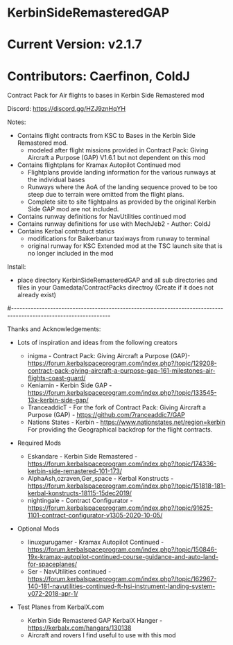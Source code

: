 # KerbinSideRemasteredGAP  
# Current Version: v2.1.7
# Contributors: Caerfinon, ColdJ
Contract Pack for Air flights to bases in Kerbin Side Remastered mod

Discord: https://discord.gg/HZJ9znHqYH

Notes:
- Contains flight contracts from KSC to Bases in the Kerbin Side Remastered mod.
     - modeled after flight missions provided in Contract Pack: Giving Aircraft a Purpose (GAP) V1.6.1 but not dependent on this mod
- Contains flightplans for Kramax Autopilot Continued mod
     - Flightplans provide landing information for the various runways at the individual bases
     - Runways where the AoA of the landing sequence proved to be too steep due to terrain were omitted from the flight plans.
     - Complete site to site flightpalns as provided by the original Kerbin Side GAP mod are not included.
- Contains runway definitions for NavUtilities continued mod
- Contains runway definitions for use with MechJeb2 - Author: ColdJ   
- Contains Kerbal contrstuct statics 
	- modifications for Baikerbanur taxiways from runway to terminal
	- original runway for KSC Extended mod at the TSC launch site that is no longer included in the mod

Install:
- place directory KerbinSideRemasteredGAP and all sub directories and files in your Gamedata/ContractPacks directroy (Create if it does not already exist) 

#-----------------------------------------------------------------------------------------------------------------

Thanks and Acknowledgements:
- Lots of inspiration and ideas from the following creators
	- inigma - Contract Pack: Giving Aircraft a Purpose (GAP)- https://forum.kerbalspaceprogram.com/index.php?/topic/129208-contract-pack-giving-aircraft-a-purpose-gap-161-milestones-air-flights-coast-guard/
	- Keniamin - Kerbin Side GAP - https://forum.kerbalspaceprogram.com/index.php?/topic/133545-13x-kerbin-side-gap/
	- TranceaddicT - For the fork of Contract Pack: Giving Aircraft a Purpose (GAP) - https://github.com/7ranceaddic7/GAP
	- Nations States - Kerbin - https://www.nationstates.net/region=kerbin For providing the Geographical backdrop for the flight contracts. 

- Required Mods
	- Eskandare - Kerbin Side Remastered - https://forum.kerbalspaceprogram.com/index.php?/topic/174336-kerbin-side-remastered-101-173/
	- AlphaAsh,ozraven,Ger_space - Kerbal Konstructs - https://forum.kerbalspaceprogram.com/index.php?/topic/151818-181-kerbal-konstructs-18115-15dec2019/
	- nightingale - Contract Configurator - https://forum.kerbalspaceprogram.com/index.php?/topic/91625-1101-contract-configurator-v1305-2020-10-05/

- Optional Mods	
	- linuxgurugamer - Kramax Autopilot Continued - https://forum.kerbalspaceprogram.com/index.php?/topic/150846-19x-kramax-autopilot-continued-course-guidance-and-auto-land-for-spaceplanes/
	- Ser - NavUtilities continued - https://forum.kerbalspaceprogram.com/index.php?/topic/162967-140-181-navutilities-continued-ft-hsi-instrument-landing-system-v072-2018-apr-1/
	
- Test Planes from KerbalX.com 
	- Kerbin Side Remastered GAP KerbalX Hanger - https://kerbalx.com/hangars/130138
	- Aircraft and rovers I find useful to use with this mod 
	
	

	
	
	

